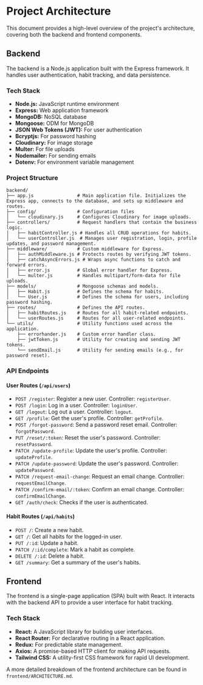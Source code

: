 # Project Architecture

This document provides a high-level overview of the project's architecture, covering both the backend and frontend components.

## Backend

The backend is a Node.js application built with the Express framework. It handles user authentication, habit tracking, and data persistence.

### Tech Stack

- **Node.js:** JavaScript runtime environment
- **Express:** Web application framework
- **MongoDB:** NoSQL database
- **Mongoose:** ODM for MongoDB
- **JSON Web Tokens (JWT):** For user authentication
- **Bcryptjs:** For password hashing
- **Cloudinary:** For image storage
- **Multer:** For file uploads
- **Nodemailer:** For sending emails
- **Dotenv:** For environment variable management

### Project Structure

```
backend/
├── app.js                # Main application file. Initializes the Express app, connects to the database, and sets up middleware and routes.
├── config/               # Configuration files
│   └── cloudinary.js     # Configures Cloudinary for image uploads.
├── controllers/          # Request handlers that contain the business logic.
│   ├── habitController.js # Handles all CRUD operations for habits.
│   └── userController.js  # Manages user registration, login, profile updates, and password management.
├── middleware/           # Custom middleware for Express.
│   ├── authMiddleware.js # Protects routes by verifying JWT tokens.
│   ├── catchAsyncErrors.js # Wraps async functions to catch and forward errors.
│   ├── error.js          # Global error handler for Express.
│   └── multer.js         # Handles multipart/form-data for file uploads.
├── models/               # Mongoose schemas and models.
│   ├── Habit.js          # Defines the schema for habits.
│   └── User.js           # Defines the schema for users, including password hashing.
├── routes/               # Defines the API routes.
│   ├── habitRoutes.js    # Routes for all habit-related endpoints.
│   └── userRoutes.js     # Routes for all user-related endpoints.
└── utils/                # Utility functions used across the application.
    ├── errorhander.js    # Custom error handler class.
    ├── jwtToken.js       # Utility for creating and sending JWT tokens.
    └── sendEmail.js      # Utility for sending emails (e.g., for password reset).
```

### API Endpoints

#### User Routes (`/api/users`)

- `POST /register`: Register a new user. Controller: `registerUser`.
- `POST /login`: Log in a user. Controller: `loginUser`.
- `GET /logout`: Log out a user. Controller: `logout`.
- `GET /profile`: Get the user's profile. Controller: `getProfile`.
- `POST /forgot-password`: Send a password reset email. Controller: `forgotPassword`.
- `PUT /reset/:token`: Reset the user's password. Controller: `resetPassword`.
- `PATCH /update-profile`: Update the user's profile. Controller: `updateProfile`.
- `PATCH /update-password`: Update the user's password. Controller: `updatePassword`.
- `PATCH /request-email-change`: Request an email change. Controller: `requestEmailChange`.
- `PATCH /confirm-email/:token`: Confirm an email change. Controller: `confirmEmailChange`.
- `GET /auth/check`: Checks if the user is authenticated.

#### Habit Routes (`/api/habits`)

- `POST /`: Create a new habit.
- `GET /`: Get all habits for the logged-in user.
- `PUT /:id`: Update a habit.
- `PATCH /:id/complete`: Mark a habit as complete.
- `DELETE /:id`: Delete a habit.
- `GET /summary`: Get a summary of the user's habits.

## Frontend

The frontend is a single-page application (SPA) built with React. It interacts with the backend API to provide a user interface for habit tracking.

### Tech Stack

- **React:** A JavaScript library for building user interfaces.
- **React Router:** For declarative routing in a React application.
- **Redux:** For predictable state management.
- **Axios:** A promise-based HTTP client for making API requests.
- **Tailwind CSS:** A utility-first CSS framework for rapid UI development.

A more detailed breakdown of the frontend architecture can be found in `frontend/ARCHITECTURE.md`.
